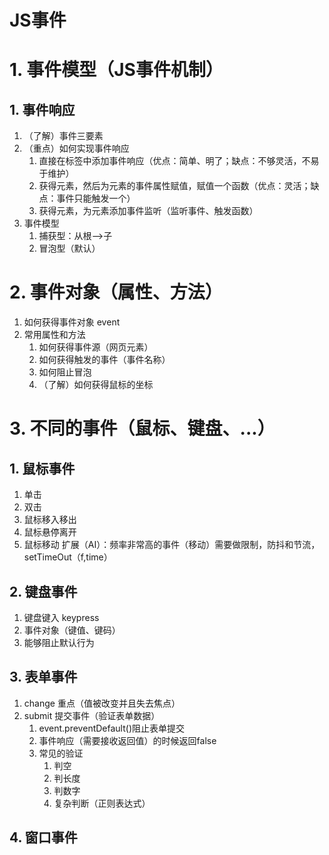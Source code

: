 # JS事件
# 1. 事件模型（JS事件机制）
## 1. 事件响应
1. （了解）事件三要素
2. （重点）如何实现事件响应
	1. 直接在标签中添加事件响应（优点：简单、明了；缺点：不够灵活，不易于维护）
	2. 获得元素，然后为元素的事件属性赋值，赋值一个函数（优点：灵活；缺点：事件只能触发一个）
	3. 获得元素，为元素添加事件监听（监听事件、触发函数）
3. 事件模型
	1. 捕获型：从根-->子
	2. 冒泡型（默认）
# 2. 事件对象（属性、方法）
1. 如何获得事件对象  event
2. 常用属性和方法
	1. 如何获得事件源（网页元素）
	2. 如何获得触发的事件（事件名称）
	3. 如何阻止冒泡
	4. （了解）如何获得鼠标的坐标

# 3. 不同的事件（鼠标、键盘、...）
## 1. 鼠标事件
1. 单击
2. 双击
3. 鼠标移入移出
4. 鼠标悬停离开
5. 鼠标移动
	扩展（AI）：频率非常高的事件（移动）需要做限制，防抖和节流，setTimeOut（f,time）
## 2. 键盘事件
1. 键盘键入 keypress
2. 事件对象（键值、键码）
3. 能够阻止默认行为
## 3. 表单事件
1. change 重点（值被改变并且失去焦点）
2. submit 提交事件（验证表单数据）
	1. event.preventDefault()阻止表单提交
	2. 事件响应（需要接收返回值）的时候返回false
	3. 常见的验证
		1. 判空
		2. 判长度
		3. 判数字
		4. 复杂判断（正则表达式）
## 4. 窗口事件